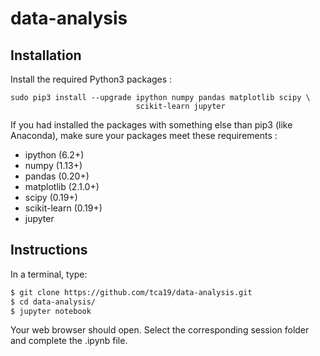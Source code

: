# data-analysis

## Installation

Install the required Python3 packages :

```
sudo pip3 install --upgrade ipython numpy pandas matplotlib scipy \
                            scikit-learn jupyter
```

If you had installed the packages with something else than pip3 (like Anaconda),
make sure your packages meet these requirements :

  * ipython (6.2+)
  * numpy (1.13+)
  * pandas (0.20+)
  * matplotlib (2.1.0+)
  * scipy (0.19+)
  * scikit-learn (0.19+)
  * jupyter

## Instructions

In a terminal, type:

```bash
$ git clone https://github.com/tca19/data-analysis.git
$ cd data-analysis/
$ jupyter notebook
```

Your web browser should open. Select the corresponding session folder and
complete the .ipynb file.
